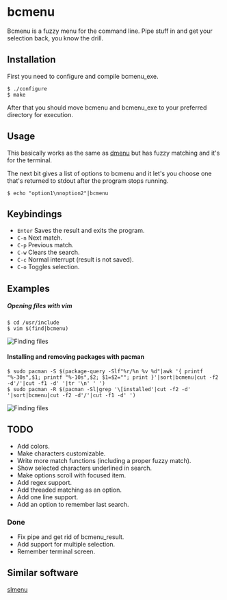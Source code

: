 bcmenu
======

Bcmenu is a fuzzy menu for the command line. Pipe stuff in and get your
selection back, you know the drill.

Installation
------------
First you need to configure and compile bcmenu\_exe.
```
$ ./configure
$ make
```
After that you should move
bcmenu and bcmenu\_exe to your preferred directory for execution.

Usage
-----

This basically works as the same as [dmenu](http://tools.suckless.org/dmenu/)
but has fuzzy matching and it's for the terminal.

The next bit gives a list of options to bcmenu and it let's you choose one
that's returned to stdout after the program stops running.
```
$ echo "option1\nnoption2"|bcmenu
```

Keybindings
-----------

- `Enter` Saves the result and exits the program.
- `C-n` Next match.
- `C-p` Previous match.
- `C-w` Clears the search.
- `C-c` Normal interrupt (result is not saved).
- `C-o` Toggles selection.

Examples
--------
##### Opening files with vim
```
$ cd /usr/include
$ vim $(find|bcmenu)
```
<img src="https://raw.github.com/baabelfish/bcmenu/master/examples/example1.gif" alt="Finding files" />

#### Installing and removing packages with pacman
```
$ sudo pacman -S $(package-query -Slf"%r/%n %v %d"|awk '{ printf "%-30s",$1; printf "%-10s",$2; $1=$2=""; print }'|sort|bcmenu|cut -f2 -d'/'|cut -f1 -d' '|tr '\n' ' ')
$ sudo pacman -R $(pacman -Sl|grep '\[installed'|cut -f2 -d' '|sort|bcmenu|cut -f2 -d'/'|cut -f1 -d' ')
```
<img src="https://raw.github.com/baabelfish/bcmenu/master/examples/example2.gif" alt="Finding files" />

TODO
----
- Add colors.
- Make characters customizable.
- Write more match functions (including a proper fuzzy match).
- Show selected characters underlined in search.
- Make options scroll with focused item.
- Add regex support.
- Add threaded matching as an option.
- Add one line support.
- Add an option to remember last search.


### Done
- Fix pipe and get rid of bcmenu\_result.
- Add support for multiple selection.
- Remember terminal screen.

Similar software
----------------
[slmenu](https://bitbucket.org/rafaelgg/slmenu)
